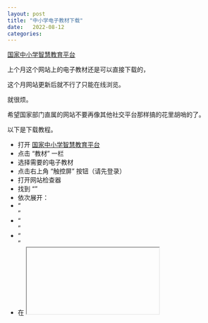 ```yaml
---
layout: post
title: "中小学电子教材下载"
date:   2022-08-12
categories: 
---
```


<a href="https://www.zxx.edu.cn" target="_blank">国家中小学智慧教育平台</a>

上个月这个网站上的电子教材还是可以直接下载的，

这个月网站更新后就不行了只能在线浏览。

就很烦。

希望国家部门直属的网站不要再像其他社交平台那样搞的花里胡哨的了。

以下是下载教程。

* 打开 <a href="https://www.zxx.edu.cn" target="_blank">国家中小学智慧教育平台</a>
* 点击 “教材” 一栏
* 选择需要的电子教材
* 点击右上角 “触控屏” 按钮（请先登录）
* 打开网站检查器
* 找到 “<body>”
* 依次展开：
* “<main>”
* “<div class="h-if-window-main courseware h-if-active">”
* “<div class="h-if-urlContainer h-if-active">”
* 在 <iframe> 标签中根据 “src” 获得 url
* 在新标签页中打开并下载
